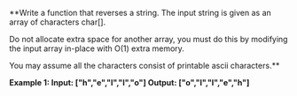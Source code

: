 **Write a function that reverses a string. The input string is given as an array of characters char[].

Do not allocate extra space for another array, you must do this by modifying the input array in-place with O(1) extra memory.

You may assume all the characters consist of printable ascii characters.**

 
**Example 1:
Input: ["h","e","l","l","o"]
Output: ["o","l","l","e","h"]**